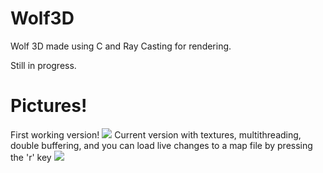 # Wolf3D
Wolf 3D made using C and Ray Casting for rendering.

Still in progress.

# Pictures!
First working version!
![](https://i.imgur.com/knFf2eX.png)
Current version with textures, multithreading, double buffering, and you can load live changes to a map file by pressing the 'r' key
![](https://i.imgur.com/Zfj2kiD.png)
